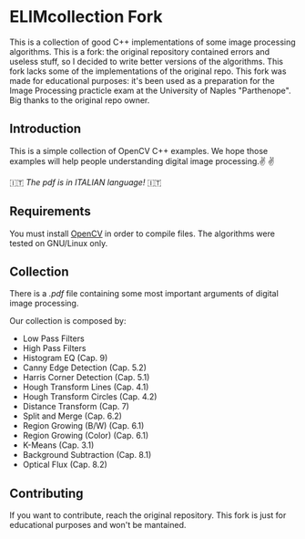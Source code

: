 # ELIMcollection Fork
This is a collection of good C++ implementations of some image processing algorithms. This is a fork: the original repository contained errors and useless stuff, so I decided to write better versions of the algorithms. This fork lacks some of the implementations of the original repo. This fork was made for educational purposes: it's been used as a preparation for the Image Processing practicle exam at the University of Naples "Parthenope". Big thanks to the original repo owner.

## Introduction
This is a simple collection of OpenCV C++ examples.
We hope those examples will help people understanding digital image processing.:v: :v:

:it: *The pdf is in ITALIAN language!* :it:

## Requirements
You must install [OpenCV](https://docs.opencv.org/master/d9/df8/tutorial_root.html) in order to compile files. The algorithms were tested on GNU/Linux only.

## Collection
There is a *.pdf* file containing some most important arguments of digital image processing.

Our collection is composed by:

- Low Pass Filters 
- High Pass Filters
- Histogram EQ (Cap. 9)
- Canny Edge Detection (Cap. 5.2)
- Harris Corner Detection (Cap. 5.1)
- Hough Transform Lines (Cap. 4.1)
- Hough Transform Circles (Cap. 4.2)
- Distance Transform (Cap. 7)
- Split and Merge (Cap. 6.2)
- Region Growing (B/W) (Cap. 6.1)
- Region Growing (Color) (Cap. 6.1)
- K-Means (Cap. 3.1)
- Background Subtraction (Cap. 8.1)
- Optical Flux (Cap. 8.2)

## Contributing
If you want to contribute, reach the original repository. This fork is just for educational purposes and won't be mantained.
